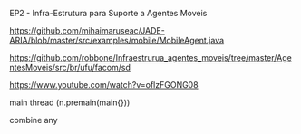 EP2 - Infra-Estrutura para Suporte a Agentes Moveis

https://github.com/mihaimaruseac/JADE-ARIA/blob/master/src/examples/mobile/MobileAgent.java

https://github.com/robbone/Infraestrurua_agentes_moveis/tree/master/AgentesMoveis/src/br/ufu/facom/sd


https://www.youtube.com/watch?v=oflzFGONG08

main thread (n.premain(main{}))

combine any 
 